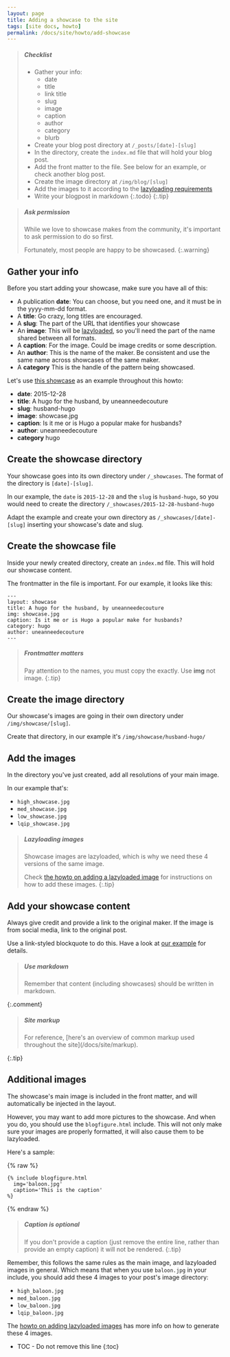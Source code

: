 ```yaml
---
layout: page
title: Adding a showcase to the site
tags: [site docs, howto]
permalink: /docs/site/howto/add-showcase
---
```


> <h5>Checklist</h5>
> 
>   - Gather your info:
>     - date
>     - title
>     - link title
>     - slug
>     - image
>     - caption
>     - author
>     - category
>     - blurb
>   - Create your blog post directory at `/_posts/[date]-[slug]`
>   - In the directory, create the `index.md` file that will hold your blog post.
>   - Add the front matter to the file. See below for an example, or check another blog post.
>   - Create the image directory at `/img/blog/[slug]`
>   - Add the images to it according to the [lazyloading requirements](./add-image-lazyload)
>   - Write your blogpost in markdown
> {:.todo}
{:.tip}

> <h5>Ask permission</h5>
>
> While we love to showcase makes from the community, it's important to ask permission to do so first.
>
> Fortunately, most people are happy to be showcased.
{:.warning}

## Gather your info

Before you start adding your showcase, make sure you have all of this:

  - A publication **date**: You can choose, but you need one, and it must be in the yyyy-mm-dd format. 
  - A **title**: Go crazy, long titles are encouraged.
  - A **slug**: The part of the URL that identifies your showcase
  - An **image**: This will be [lazyloaded](./add-image-lazyload), so you'll need the part of the name shared between all formats.
  - A **caption**: For the image. Could be image credits or some description. 
  - An **author**: This is the name of the maker. Be consistent and use the same name across showcases of the same maker.
  - A **category** This is the handle of the pattern being showcased.

Let's use [this showcase](/showcase/husband-hugo/) as an example throughout this howto:

  - **date**: 2015-12-28
  - **title**: A hugo for the husband, by uneanneedecouture
  - **slug**: husband-hugo
  - **image**: showcase.jpg
  - **caption**: Is it me or is Hugo a popular make for husbands?
  - **author**: uneanneedecouture
  - **category** hugo

## Create the showcase directory

Your showcase goes into its own directory under `/_showcases`. The format of the directory is `[date]-[slug]`.

In our example, the `date` is `2015-12-28` and the `slug` is `husband-hugo`, so you would need to create the directory `/_showcases/2015-12-28-husband-hugo`

Adapt the example and create your own directory as `/_showcases/[date]-[slug]` inserting your showcase's date and slug.

## Create the showcase file

Inside your newly created directory, create an `index.md` file. This will hold our showcase content.

The frontmatter in the file is important. For our example, it looks like this:

```
---
layout: showcase
title: A hugo for the husband, by uneanneedecouture
img: showcase.jpg
caption: Is it me or is Hugo a popular make for husbands?
category: hugo
author: uneanneedecouture
---
```

> <h5>Frontmatter matters</h5>
>
> Pay attention to the names, you must copy the exactly. Use **img** not image.
{:.tip}

## Create the image directory

Our showcase's images are going in their own directory under `/img/showcase/[slug]`.

Create that directory, in our example it's `/img/showcase/husband-hugo/`

## Add the images

In the directory you've just created, add all resolutions of your main image.

In our example that's:

 - `high_showcase.jpg`
 - `med_showcase.jpg`
 - `low_showcase.jpg`
 - `lqip_showcase.jpg`

> <h5>Lazyloading images</h5>
> 
> Showcase images are lazyloaded, which is why we need these 4 versions of the same image.
>
> Check [the howto on adding a lazyloaded image](./add-image-lazyload) for instructions on how to add these images.
{:.tip}

## Add your showcase content

Always give credit and provide a link to the original maker. If the image is from social media, link to the original post.

Use a link-styled blockquote to do this. Have a look at [our example](/showcase/husband-hugo/) for details.

> <h5>Use markdown</h5>
> Remember that content (including showcases) should be written in markdown.
{:.comment}

> <h5>Site markup</h5>
> For reference, [here's an overview of common markup used throughout the site](/docs/site/markup).
{:.tip}

## Additional images

The showcase's main image is included in the front matter, and will automatically be injected in the layout.

However, you may want to add more pictures to the showcase. And when you do, you should use the `blogfigure.html` include.
This will not only make sure your images are properly formatted, it will also cause them to be lazyloaded.

Here's a sample:

{% raw %}
```liquid
{% include blogfigure.html
  img='baloon.jpg'
  caption='This is the caption'
%}
```
{% endraw %}

> <h5>Caption is optional</h5>
>
> If you don't provide a caption (just remove the entire line, rather than provide an empty caption) it will not be rendered.
{:.tip}

Remember, this follows the same rules as the main image, and lazyloaded images in general.
Which means that when you use `baloon.jpg` in your include, you should add these 4 images to your post's image directory:

 - `high_baloon.jpg`
 - `med_baloon.jpg`
 - `low_baloon.jpg`
 - `lqip_baloon.jpg`

The [howto on adding lazyloaded images](./add-image-lazyload) has more info on how to generate these 4 images.

* TOC - Do not remove this line
{:toc}
